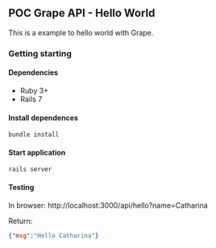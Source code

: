 ## POC Grape API - Hello World

This is a example to hello world with Grape.

### Getting starting

#### Dependencies

- Ruby 3+
- Rails 7

#### Install dependences

```
bundle install
```

#### Start application

```
rails server
```

#### Testing

In browser: http://localhost:3000/api/hello?name=Catharina

Return:

```json
{"msg":"Hello Catharina"}
```
